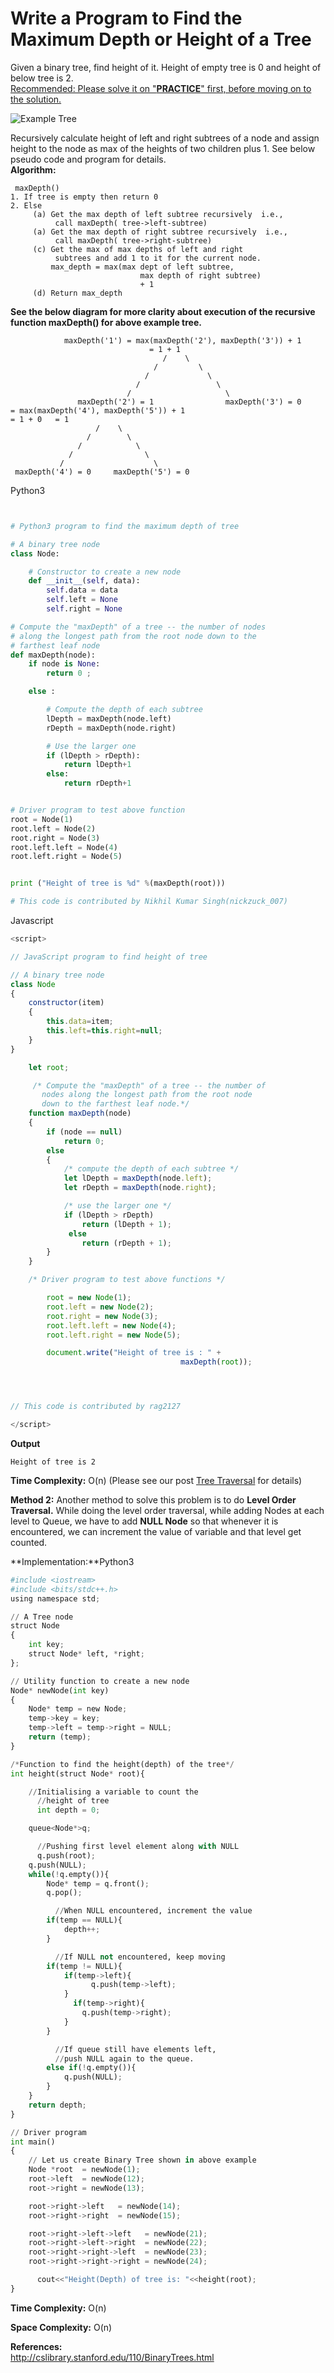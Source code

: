 # Write a Program to Find the Maximum Depth or Height of a Tree

Given a binary tree, find height of it. Height of empty tree is 0 and height of below tree is 2.  
 [Recommended: Please solve it on "**PRACTICE**" first, before moving on to the solution.](https://practice.geeksforgeeks.org/problems/height-of-binary-tree/1)

![Example Tree](https://media.geeksforgeeks.org/wp-content/cdn-uploads/2009/06/tree122.gif)

Recursively calculate height of left and right subtrees of a node and assign height to the node as max of the heights of two children plus 1. See below pseudo code and program for details.  
**Algorithm:**

```text
 maxDepth()
1. If tree is empty then return 0
2. Else
     (a) Get the max depth of left subtree recursively  i.e.,
          call maxDepth( tree->left-subtree)
     (a) Get the max depth of right subtree recursively  i.e.,
          call maxDepth( tree->right-subtree)
     (c) Get the max of max depths of left and right
          subtrees and add 1 to it for the current node.
         max_depth = max(max dept of left subtree,
                             max depth of right subtree)
                             + 1
     (d) Return max_depth
```

**See the below diagram for more clarity about execution of the recursive function maxDepth\(\) for above example tree.**

```text
            maxDepth('1') = max(maxDepth('2'), maxDepth('3')) + 1
                               = 1 + 1
                                  /    \
                                /         \
                              /             \
                            /                 \
                          /                     \
               maxDepth('2') = 1                maxDepth('3') = 0
= max(maxDepth('4'), maxDepth('5')) + 1
= 1 + 0   = 1
                   /    \
                 /        \
               /            \
             /                \
           /                    \
 maxDepth('4') = 0     maxDepth('5') = 0
```

Python3

```python


# Python3 program to find the maximum depth of tree

# A binary tree node
class Node:

    # Constructor to create a new node
    def __init__(self, data):
        self.data = data
        self.left = None
        self.right = None

# Compute the "maxDepth" of a tree -- the number of nodes
# along the longest path from the root node down to the
# farthest leaf node
def maxDepth(node):
    if node is None:
        return 0 ;

    else :

        # Compute the depth of each subtree
        lDepth = maxDepth(node.left)
        rDepth = maxDepth(node.right)

        # Use the larger one
        if (lDepth > rDepth):
            return lDepth+1
        else:
            return rDepth+1


# Driver program to test above function
root = Node(1)
root.left = Node(2)
root.right = Node(3)
root.left.left = Node(4)
root.left.right = Node(5)


print ("Height of tree is %d" %(maxDepth(root)))

# This code is contributed by Nikhil Kumar Singh(nickzuck_007)

```

Javascript

```javascript
<script>

// JavaScript program to find height of tree

// A binary tree node
class Node
{
    constructor(item)
    {
        this.data=item;
        this.left=this.right=null;
    }
}

    let root;

     /* Compute the "maxDepth" of a tree -- the number of
       nodes along the longest path from the root node
       down to the farthest leaf node.*/
    function maxDepth(node)
    {
        if (node == null)
            return 0;
        else
        {
            /* compute the depth of each subtree */
            let lDepth = maxDepth(node.left);
            let rDepth = maxDepth(node.right);

            /* use the larger one */
            if (lDepth > rDepth)
                return (lDepth + 1);
             else
                return (rDepth + 1);
        }
    }

    /* Driver program to test above functions */

        root = new Node(1);
        root.left = new Node(2);
        root.right = new Node(3);
        root.left.left = new Node(4);
        root.left.right = new Node(5);

        document.write("Height of tree is : " +
                                      maxDepth(root));




// This code is contributed by rag2127

</script>
```

**Output**

```text
Height of tree is 2
```

**Time Complexity:** O\(n\) \(Please see our post [Tree Traversal](https://www.geeksforgeeks.org/tree-traversals-inorder-preorder-and-postorder/) for details\)

**Method 2:** Another method to solve this problem is to do **Level Order Traversal.** While doing the level order traversal, while adding Nodes at each level to Queue, we have to add **NULL Node** so that whenever it is encountered, we can increment the value of variable and that level get counted.

**Implementation:**Python3

```python
#include <iostream>
#include <bits/stdc++.h>
using namespace std;

// A Tree node
struct Node
{
    int key;
    struct Node* left, *right;
};

// Utility function to create a new node
Node* newNode(int key)
{
    Node* temp = new Node;
    temp->key = key;
    temp->left = temp->right = NULL;
    return (temp);
}

/*Function to find the height(depth) of the tree*/
int height(struct Node* root){

    //Initialising a variable to count the
      //height of tree
      int depth = 0;

    queue<Node*>q;

      //Pushing first level element along with NULL
      q.push(root);
    q.push(NULL);
    while(!q.empty()){
        Node* temp = q.front();
        q.pop();

          //When NULL encountered, increment the value
        if(temp == NULL){
            depth++;
        }

          //If NULL not encountered, keep moving
        if(temp != NULL){
            if(temp->left){
                  q.push(temp->left);
            }
              if(temp->right){
                q.push(temp->right);
            }
        }

          //If queue still have elements left,
          //push NULL again to the queue.
        else if(!q.empty()){
            q.push(NULL);
        }
    }
    return depth;
}

// Driver program
int main()
{
    // Let us create Binary Tree shown in above example
    Node *root  = newNode(1);
    root->left  = newNode(12);
    root->right = newNode(13);

    root->right->left   = newNode(14);
    root->right->right  = newNode(15);

    root->right->left->left   = newNode(21);
    root->right->left->right  = newNode(22);
    root->right->right->left  = newNode(23);
    root->right->right->right = newNode(24);

      cout<<"Height(Depth) of tree is: "<<height(root);
}
```

**Time Complexity:** O\(n\)

**Space Complexity:** O\(n\)

**References:**  
[http://cslibrary.stanford.edu/110/BinaryTrees.html ](http://cslibrary.stanford.edu/110/BinaryTrees.html)
